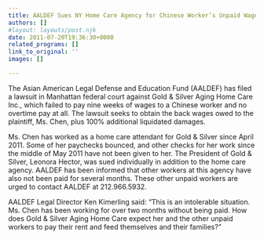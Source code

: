 ```yaml
---
title: AALDEF Sues NY Home Care Agency for Chinese Worker’s Unpaid Wages
authors: []
#layout: layouts/post.njk
date: 2011-07-20T19:36:30+0000
related_programs: []
link_to_original: ''
images: []

---
```

The Asian American Legal Defense and Education Fund (AALDEF) has filed a lawsuit in Manhattan federal court against Gold & Silver Aging Home Care Inc., which failed to pay nine weeks of wages to a Chinese worker and no overtime pay at all.  The lawsuit seeks to obtain the back wages owed to the plaintiff, Ms. Chen, plus 100% additional liquidated damages.  

Ms. Chen has worked as a home care attendant for Gold & Silver since April 2011. Some of her paychecks bounced, and other checks for her work since the middle of May 2011 have not been given to her. The President of Gold & Silver, Leonora Hector, was sued individually in addition to the home care agency. AALDEF has been informed that other workers at this agency have also not been paid for several months. These other unpaid workers are urged to contact AALDEF at 212.966.5932.

AALDEF Legal Director Ken Kimerling said: “This is an intolerable situation. Ms. Chen has been working for over two months without being paid.  How does Gold & Silver Aging Home Care expect her and the other unpaid workers to pay their rent and feed themselves and their families?”